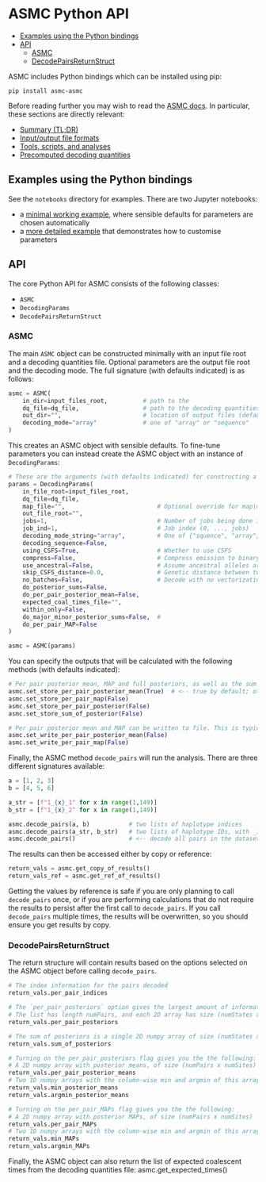 # ASMC Python API

- [Examples using the Python bindings](#examples-using-the-python-bindings)
- [API](#api)
  - [ASMC](#asmc)
  - [DecodePairsReturnStruct](#decodepairsreturnstruct)

ASMC includes Python bindings which can be installed using pip:

```
pip install asmc-asmc
```

Before reading further you may wish to read the [ASMC docs](./asmc.md).
In particular, these sections are directly relevant:
- [Summary (TL;DR)](./asmc.md#summary-tldr)
- [Input/output file formats](./asmc.md#inputoutput-file-formats)
- [Tools, scripts, and analyses](./asmc.md#tools-scripts-and-analyses)
- [Precomputed decoding quantities](./asmc.md#precomputed-decoding-quantities)


## Examples using the Python bindings

See the `notebooks` directory for examples.
There are two Jupyter notebooks:
- a [minimal working example](../notebooks/asmc-minimal.ipynb), where sensible defaults for parameters are chosen automatically
- a [more detailed example](../notebooks/asmc.ipynb) that demonstrates how to customise parameters

## API

The core Python API for ASMC consists of the following classes:
- `ASMC`
- `DecodingParams`
- `DecodePairsReturnStruct`

### ASMC

The main `ASMC` object can be constructed minimally with an input file root and a decoding quantities file.
Optional parameters are the output file root and the decoding mode.
The full signature (with defaults indicated) is as follows:

```python
asmc = ASMC(
    in_dir=input_files_root,          # path to the 
    dq_file=dq_file,                  # path to the decoding quantities file
    out_dir="",                       # location of output files (default is the input file root)
    decoding_mode="array"             # one of "array" or "sequence"
)
```

This creates an ASMC object with sensible defaults.
To fine-tune parameters you can instead create the ASMC object with an instance of `DecodingParams`:

```python
# These are the arguments (with defaults indicated) for constructing a decoding paramters object
params = DecodingParams(
    in_file_root=input_files_root,
    dq_file=dq_file,
    map_file="",                          # Optional override for map|map.gz file, if not in in_file_root
    out_file_root="",
    jobs=1,                               # Number of jobs being done in total
    job_ind=1,                            # Job index (0, ..., jobs)
    decoding_mode_string="array",         # One of {"squence", "array"}
    decoding_sequence=False,
    using_CSFS=True,                      # Whether to use CSFS
    compress=False,                       # Compress emission to binary (no CSFS)
    use_ancestral=False,                  # Assume ancestral alleles are coded as 1 in input (will assume 1 = minor otherwise)
    skip_CSFS_distance=0.0,               # Genetic distance between two CSFS emissions
    no_batches=False,                     # Decode with no vectorization (do not use without good reason)
    do_posterior_sums=False,
    do_per_pair_posterior_mean=False,
    expected_coal_times_file="",
    within_only=False,
    do_major_minor_posterior_sums=False,  # 
    do_per_pair_MAP=False    
)

asmc = ASMC(params)
```

You can specify the outputs that will be calculated with the following methods (with defaults indicated):

```python
# Per pair posterior mean, MAP and full posteriors, as well as the sum of posteriors can be stored in matrices
asmc.set_store_per_pair_posterior_mean(True)  # <-- true by default; others false by default
asmc.set_store_per_pair_map(False)
asmc.set_store_per_pair_posterior(False)
asmc.set_store_sum_of_posterior(False)

# Per pair posterior mean and MAP can be written to file. This is typically slow.
asmc.set_write_per_pair_posterior_mean(False)
asmc.set_write_per_pair_map(False)
```

Finally, the ASMC method `decode_pairs` will run the analysis.
There are three different signatures available:

```python
a = [1, 2, 3]
b = [4, 5, 6]

a_str = [f"1_{x}_1" for x in range(1,149)]
b_str = [f"1_{x}_2" for x in range(1,149)]

asmc.decode_pairs(a, b)           # two lists of haplotype indices
asmc.decode_pairs(a_str, b_str)   # two lists of haplotype IDs, with _1 and _2 indicating the haplotype
asmc.decode_pairs()               # <-- decode all pairs in the dataset
```

The results can then be accessed either by copy or reference:

```python
return_vals = asmc.get_copy_of_results()
return_vals_ref = asmc.get_ref_of_results()
```

Getting the values by reference is safe if you are only planning to call `decode_pairs` once, or if you are performing calculations that do not require the results to persist after the first call to `decode_pairs`.
If you call `decode_pairs` multiple times, the results will be overwritten, so you should ensure you get results by copy.

### DecodePairsReturnStruct

The return structure will contain results based on the options selected on the ASMC object before calling `decode_pairs`.
```python
# The index information for the pairs decoded
return_vals.per_pair_indices

# The `per_pair_posteriors` option gives the largest amount of information: a list of 2D numpy arrays
# The list has length numPairs, and each 2D array has size (numStates x numSites)
return_vals.per_pair_posteriors

# The sum of posteriors is a single 2D numpy array of size (numStates x numSites)
return_vals.sum_of_posteriors

# Turning on the per_pair_posteriors flag gives you the the following:
# A 2D numpy array with posterior means, of size (numPairs x numSites)
return_vals.per_pair_posterior_means
# Two 1D numpy arrays with the column-wise min and argmin of this array:
return_vals.min_posterior_means
return_vals.argmin_posterior_means

# Turning on the per_pair_MAPs flag gives you the the following:
# A 2D numpy array with posterior MAPs, of size (numPairs x numSites)
return_vals.per_pair_MAPs
# Two 1D numpy arrays with the column-wise min and argmin of this array:
return_vals.min_MAPs
return_vals.argmin_MAPs
```

Finally, the ASMC object can also return the list of expected coalescent times from the decoding quantities file:
asmc.get_expected_times()
